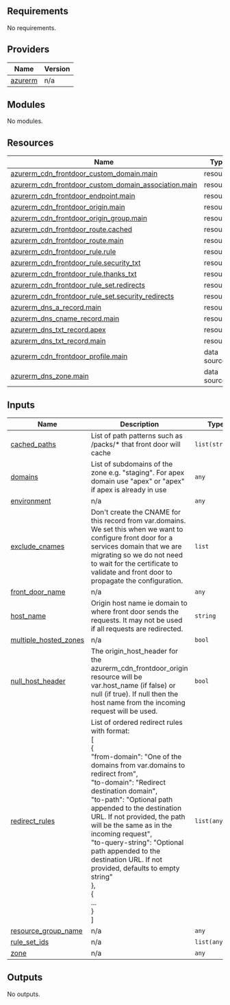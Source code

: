 ## Requirements

No requirements.

## Providers

| Name | Version |
|------|---------|
| <a name="provider_azurerm"></a> [azurerm](#provider\_azurerm) | n/a |

## Modules

No modules.

## Resources

| Name | Type |
|------|------|
| [azurerm_cdn_frontdoor_custom_domain.main](https://registry.terraform.io/providers/hashicorp/azurerm/latest/docs/resources/cdn_frontdoor_custom_domain) | resource |
| [azurerm_cdn_frontdoor_custom_domain_association.main](https://registry.terraform.io/providers/hashicorp/azurerm/latest/docs/resources/cdn_frontdoor_custom_domain_association) | resource |
| [azurerm_cdn_frontdoor_endpoint.main](https://registry.terraform.io/providers/hashicorp/azurerm/latest/docs/resources/cdn_frontdoor_endpoint) | resource |
| [azurerm_cdn_frontdoor_origin.main](https://registry.terraform.io/providers/hashicorp/azurerm/latest/docs/resources/cdn_frontdoor_origin) | resource |
| [azurerm_cdn_frontdoor_origin_group.main](https://registry.terraform.io/providers/hashicorp/azurerm/latest/docs/resources/cdn_frontdoor_origin_group) | resource |
| [azurerm_cdn_frontdoor_route.cached](https://registry.terraform.io/providers/hashicorp/azurerm/latest/docs/resources/cdn_frontdoor_route) | resource |
| [azurerm_cdn_frontdoor_route.main](https://registry.terraform.io/providers/hashicorp/azurerm/latest/docs/resources/cdn_frontdoor_route) | resource |
| [azurerm_cdn_frontdoor_rule.rule](https://registry.terraform.io/providers/hashicorp/azurerm/latest/docs/resources/cdn_frontdoor_rule) | resource |
| [azurerm_cdn_frontdoor_rule.security_txt](https://registry.terraform.io/providers/hashicorp/azurerm/latest/docs/resources/cdn_frontdoor_rule) | resource |
| [azurerm_cdn_frontdoor_rule.thanks_txt](https://registry.terraform.io/providers/hashicorp/azurerm/latest/docs/resources/cdn_frontdoor_rule) | resource |
| [azurerm_cdn_frontdoor_rule_set.redirects](https://registry.terraform.io/providers/hashicorp/azurerm/latest/docs/resources/cdn_frontdoor_rule_set) | resource |
| [azurerm_cdn_frontdoor_rule_set.security_redirects](https://registry.terraform.io/providers/hashicorp/azurerm/latest/docs/resources/cdn_frontdoor_rule_set) | resource |
| [azurerm_dns_a_record.main](https://registry.terraform.io/providers/hashicorp/azurerm/latest/docs/resources/dns_a_record) | resource |
| [azurerm_dns_cname_record.main](https://registry.terraform.io/providers/hashicorp/azurerm/latest/docs/resources/dns_cname_record) | resource |
| [azurerm_dns_txt_record.apex](https://registry.terraform.io/providers/hashicorp/azurerm/latest/docs/resources/dns_txt_record) | resource |
| [azurerm_dns_txt_record.main](https://registry.terraform.io/providers/hashicorp/azurerm/latest/docs/resources/dns_txt_record) | resource |
| [azurerm_cdn_frontdoor_profile.main](https://registry.terraform.io/providers/hashicorp/azurerm/latest/docs/data-sources/cdn_frontdoor_profile) | data source |
| [azurerm_dns_zone.main](https://registry.terraform.io/providers/hashicorp/azurerm/latest/docs/data-sources/dns_zone) | data source |

## Inputs

| Name | Description | Type | Default | Required |
|------|-------------|------|---------|:--------:|
| <a name="input_cached_paths"></a> [cached\_paths](#input\_cached\_paths) | List of path patterns such as /packs/* that front door will cache | `list(string)` | `[]` | no |
| <a name="input_domains"></a> [domains](#input\_domains) | List of subdomains of the zone e.g. "staging". For apex domain use "apex" or "apex<something>" if apex is already in use | `any` | n/a | yes |
| <a name="input_environment"></a> [environment](#input\_environment) | n/a | `any` | n/a | yes |
| <a name="input_exclude_cnames"></a> [exclude\_cnames](#input\_exclude\_cnames) | Don't create the CNAME for this record from var.domains. We set this when we want to configure front door for a services domain that we are migrating so we do not need to wait for the certificate to validate and front door to propagate the configuration. | `list` | `[]` | no |
| <a name="input_front_door_name"></a> [front\_door\_name](#input\_front\_door\_name) | n/a | `any` | n/a | yes |
| <a name="input_host_name"></a> [host\_name](#input\_host\_name) | Origin host name ie domain to where front door sends the requests. It may not be used if all requests are redirected. | `string` | `"not-in-use.education.gov.uk"` | no |
| <a name="input_multiple_hosted_zones"></a> [multiple\_hosted\_zones](#input\_multiple\_hosted\_zones) | n/a | `bool` | `false` | no |
| <a name="input_null_host_header"></a> [null\_host\_header](#input\_null\_host\_header) | The origin\_host\_header for the azurerm\_cdn\_frontdoor\_origin resource will be var.host\_name (if false) or null (if true). If null then the host name from the incoming request will be used. | `bool` | `false` | no |
| <a name="input_redirect_rules"></a> [redirect\_rules](#input\_redirect\_rules) | List of ordered redirect rules with format:<br/>    [<br/>      {<br/>        "from-domain": "One of the domains from var.domains to redirect from",<br/>        "to-domain": "Redirect destination domain",<br/>        "to-path": "Optional path appended to the destination URL. If not provided, the path will be the same as in the incoming request",<br/>        "to-query-string": "Optional path appended to the destination URL. If not provided, defaults to empty string"<br/>      },<br/>      {<br/>        ...<br/>      }<br/>    ] | `list(any)` | `[]` | no |
| <a name="input_resource_group_name"></a> [resource\_group\_name](#input\_resource\_group\_name) | n/a | `any` | n/a | yes |
| <a name="input_rule_set_ids"></a> [rule\_set\_ids](#input\_rule\_set\_ids) | n/a | `list(any)` | `[]` | no |
| <a name="input_zone"></a> [zone](#input\_zone) | n/a | `any` | n/a | yes |

## Outputs

No outputs.
